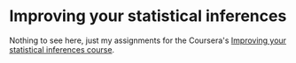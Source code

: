# Improving your statistical inferences

Nothing to see here, just my assignments for the Coursera's [Improving your statistical inferences course](https://www.coursera.org/learn/statistical-inferences/).
